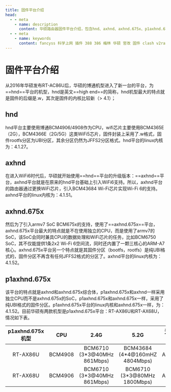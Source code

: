 ```yaml
---
title: 固件平台介绍
head:
  - - meta
    - name: description
      content: 华硕路由器固件平台介绍，包含hnd、axhnd、axhnd.675x、p1axhnd.675x等平台的介绍
  - - meta
    - name: keywords
      content: fancyss 科学上网 插件 388 386 梅林 华硕 官改 固件 clash v2ray trojan
---
```


# 固件平台介绍

从2016年华硕发布RT-AC86U后，华硕的博通机型进入了新一台的平台，为==hnd==平台的机型，hnd是英文==high end==的简称，hnd机型最大的特点就是固件的后缀是.w，其次是固件的内核比较新（> 4.1）；

## hnd

hnd平台主要使用博通BCM4906/4908作为CPU，wifi芯片主要使用BCM4365E（2G），BCM4366E（2G/5G）这类WiFi5芯片，固件封装上采用了.w格式，固件rootfs分区为UBI分区，其余分区仍然为JFFS2分区格式。hnd平台的linux内核为：4.1.27。

## axhnd

在进入WiFi6时代后，华硕就开始使用==hnd==平台的升级版本：==axhnd==平台，axhnd平台就是在原来的hnd平台基础上引入WiFi6支持。所以，axhnd平台的路由器通过更换WiFi芯片，引入BCM43684 Wi-Fi芯片实现Wi-Fi 6的支持。axhnd平台的linux内核为：4.1.51。

## axhnd.675x

然后为了引入armv7 SoC BCM675x的支持，使用了==axhnd.675x==平台，axhnd.675x平台最大的特点就是不在使用独立的CPU，而是使用了armv7的SoC，该SoC会同时兼具CPU的数据处理和WiFi芯片的任务，比如BCM6750 SoC，其不仅能提供1条2x2 Wi-Fi 6空间流，同时还内置了一颗三核心的ARM-A7核心。axhnd.675x平台另一个特点就是其固件分区（bootfs，rootfs）是纯UBI格式的，固件分区不再含有任何JFFS2格式的分区了。axhnd平台的linux内核为：4.1.52。

## p1axhnd.675x

该平台的特点就是axhnd和axhnd.675x综合体，p1axhnd.675x和axhnd一样采用独立CPU而不是axhnd.675x的SoC，p1axhnd.675x和axhnd.675x一样，采用了纯UBI格式的固件分区。p1axhnd.675x平台的linux内核和axhnd.675x一样，为：4.1.52。目前华硕有两款机型是p1axhnd.675x平台：RT-AX86U和RT-AX68U，情况如下表。

| p1axhnd.675x机型 |   CPU   |             2.4G             |              5.2G               | 无线规格 |
| :--------------: | :-----: | :--------------------------: | :-----------------------------: | :------: |
|     RT-AX86U     | BCM4908 | BCM6710 (3\*3@40MHz 861Mbps) | BCM43684 (4\*4@160mHZ 4804Mbps) |  AX5700  |
|     RT-AX68U     | BCM4906 | BCM6710 (3\*3@40MHz 861Mbps) |  BCM6710 (3\*3@80MHz 1800Mbps)  |  AX2700  |
